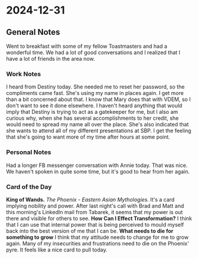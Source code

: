 # 2024-12-31

## General Notes

Went to breakfast with some of my fellow Toastmasters and had a wonderful time. We had a lot of good conversations and I realized that I have a lot of friends in the area now.

### Work Notes

I heard from Destiny today. She needed me to reset her password, so the compliments came fast. She's using my name in places again. I get more than a bit concerned about that. I know that Mary does that with VDEM, so I don't want to see it done elsewhere. I haven't heard anything that would imply that Destiny is trying to act as a gatekeeper for me, but I also am curious why, when she has several accomplishments to her credit, she would need to spread my name all over the place. She's also indicated that she wants to attend all of my different presentations at SBP. I get the feeling that she's going to want more of my time after hours at some point.

### Personal Notes

Had a longer FB messenger conversation with Annie today. That was nice. We haven't spoken in quite some time, but it's good to hear from her again.

### Card of the Day

**King of Wands.** *The Phoenix - Eastern Asian Mythologies.*
It's a card implying nobility and power. After last night's call with Brad and Matt and this morning's LinkedIn mail from Tabarek, it seems that my power is out there and visible for others to see.
**How Can I Effect Transformation?** I think that I can use that internal power that is being perceived to mould myself back into the best version of me that I can be.
**What needs to die for something to grow** I think that my attitude needs to change for me to grow again. Many of my insecurities and frustrations need to die on the Phoenix' pyre.
It feels like a nice card to pull today.
